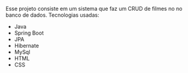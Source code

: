 Esse projeto consiste em um sistema que faz um CRUD de filmes no no banco de dados. 
Tecnologias usadas:
- Java
- Spring Boot
- JPA
- Hibernate
- MySql
- HTML
- CSS
